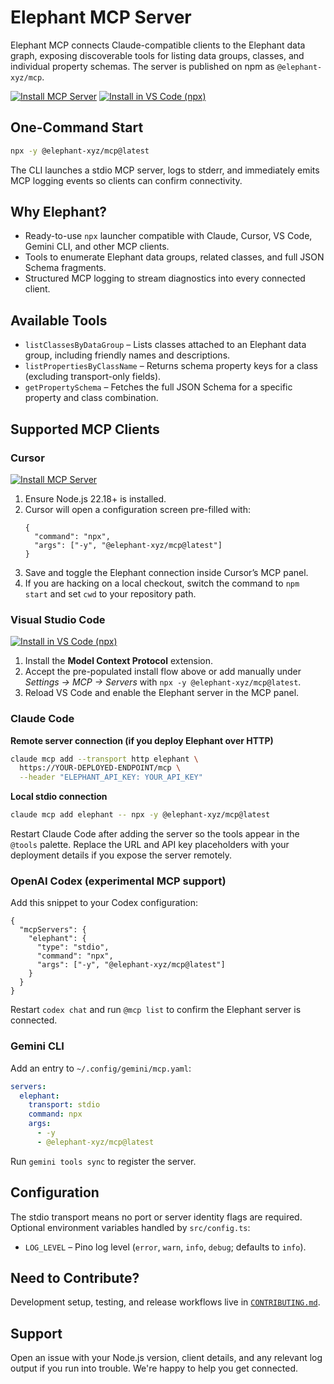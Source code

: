 # Elephant MCP Server

Elephant MCP connects Claude-compatible clients to the Elephant data graph, exposing discoverable tools for listing data groups, classes, and individual property schemas. The server is published on npm as `@elephant-xyz/mcp`.

[![Install MCP Server](https://cursor.com/deeplink/mcp-install-dark.svg)](https://cursor.com/en/install-mcp?name=%40elephant-xyz%2Fmcp&config=eyJjb21tYW5kIjoibnB4IiwiYXJncyI6WyIteSIsIkBlbGVwaGFudC14eXovbWNwQGxhdGVzdCJdfQ==)
[<img alt="Install in VS Code (npx)" src="https://img.shields.io/badge/Install%20in%20VS%20Code-0098FF?style=for-the-badge&logo=visualstudiocode&logoColor=white">](https://insiders.vscode.dev/redirect?url=vscode%3Amcp%2Finstall%3F%7B%22name%22%3A%22%40elephant-xyz%2Fmcp%22%2C%22command%22%3A%22npx%22%2C%22args%22%3A%5B%22-y%22%2C%22%40elephant-xyz%2Fmcp%40latest%22%5D%7D)

## One-Command Start
```bash
npx -y @elephant-xyz/mcp@latest
```

The CLI launches a stdio MCP server, logs to stderr, and immediately emits MCP logging events so clients can confirm connectivity.

## Why Elephant?
- Ready-to-use `npx` launcher compatible with Claude, Cursor, VS Code, Gemini CLI, and other MCP clients.
- Tools to enumerate Elephant data groups, related classes, and full JSON Schema fragments.
- Structured MCP logging to stream diagnostics into every connected client.

## Available Tools
- `listClassesByDataGroup` – Lists classes attached to an Elephant data group, including friendly names and descriptions.
- `listPropertiesByClassName` – Returns schema property keys for a class (excluding transport-only fields).
- `getPropertySchema` – Fetches the full JSON Schema for a specific property and class combination.

## Supported MCP Clients

### Cursor
[![Install MCP Server](https://cursor.com/deeplink/mcp-install-dark.svg)](https://cursor.com/en/install-mcp?name=%40elephant-xyz%2Fmcp&config=eyJjb21tYW5kIjoibnB4IiwiYXJncyI6WyIteSIsIkBlbGVwaGFudC14eXovbWNwQGxhdGVzdCJdfQ==)

1. Ensure Node.js 22.18+ is installed.
2. Cursor will open a configuration screen pre-filled with:
   ```jsonc
   {
     "command": "npx",
     "args": ["-y", "@elephant-xyz/mcp@latest"]
   }
   ```
3. Save and toggle the Elephant connection inside Cursor’s MCP panel.
4. If you are hacking on a local checkout, switch the command to `npm start` and set `cwd` to your repository path.

### Visual Studio Code
[<img alt="Install in VS Code (npx)" src="https://img.shields.io/badge/Install%20in%20VS%20Code-0098FF?style=for-the-badge&logo=visualstudiocode&logoColor=white">](https://insiders.vscode.dev/redirect?url=vscode%3Amcp%2Finstall%3F%7B%22name%22%3A%22%40elephant-xyz%2Fmcp%22%2C%22command%22%3A%22npx%22%2C%22args%22%3A%5B%22-y%22%2C%22%40elephant-xyz%2Fmcp%40latest%22%5D%7D)

1. Install the **Model Context Protocol** extension.
2. Accept the pre-populated install flow above or add manually under *Settings → MCP → Servers* with `npx -y @elephant-xyz/mcp@latest`.
3. Reload VS Code and enable the Elephant server in the MCP panel.

### Claude Code

**Remote server connection (if you deploy Elephant over HTTP)**
```bash
claude mcp add --transport http elephant \
  https://YOUR-DEPLOYED-ENDPOINT/mcp \
  --header "ELEPHANT_API_KEY: YOUR_API_KEY"
```

**Local stdio connection**
```bash
claude mcp add elephant -- npx -y @elephant-xyz/mcp@latest
```

Restart Claude Code after adding the server so the tools appear in the `@tools` palette. Replace the URL and API key placeholders with your deployment details if you expose the server remotely.

### OpenAI Codex (experimental MCP support)
Add this snippet to your Codex configuration:
```jsonc
{
  "mcpServers": {
    "elephant": {
      "type": "stdio",
      "command": "npx",
      "args": ["-y", "@elephant-xyz/mcp@latest"]
    }
  }
}
```
Restart `codex chat` and run `@mcp list` to confirm the Elephant server is connected.

### Gemini CLI
Add an entry to `~/.config/gemini/mcp.yaml`:
```yaml
servers:
  elephant:
    transport: stdio
    command: npx
    args:
      - -y
      - @elephant-xyz/mcp@latest
```
Run `gemini tools sync` to register the server.

## Configuration
The stdio transport means no port or server identity flags are required. Optional environment variables handled by `src/config.ts`:
- `LOG_LEVEL` – Pino log level (`error`, `warn`, `info`, `debug`; defaults to `info`).

## Need to Contribute?
Development setup, testing, and release workflows live in [`CONTRIBUTING.md`](CONTRIBUTING.md).

## Support
Open an issue with your Node.js version, client details, and any relevant log output if you run into trouble. We're happy to help you get connected. 
